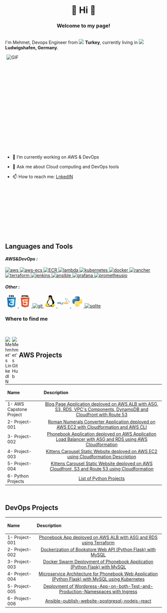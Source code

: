 <h1 align="center"> 👋 Hi 👋</h1>
<h3 align="center">Welcome to my page! </h3>
<p></br> I'm Mehmet, Devops Engineer from <img src="https://w7.pngwing.com/pngs/1019/92/png-transparent-flag-of-turkey-flag-of-sweden-graphy-turkey-flag-miscellaneous-flag-sphere.png" width="15"/> <b>Turkey</b>, currently living in <img src="https://www.freeiconspng.com/thumbs/germany-flag/yellow-union-chemicar-deutschland-gmbh-deutsch-flag-image-png-photo-20.png" width="15"/> <b>Ludwigshafen, Germany</b>. </p>
<img align="right" alt="GIF" src="https://github.com/abhisheknaiidu/abhisheknaiidu/blob/master/code.gif?raw=true" width="500" height="320" />


- 🌱 I’m currently working on AWS & DevOps

- 💬 Ask me about Cloud computing and DevOps tools

- 📫 How to reach me: [LnkedIN](https://www.linkedin.com/in/mehmet-emin-unsal-ab2247236/)


<br><br><br><br><br><br><br><br><br>
<h2>Languages and Tools</h2>
<h4><i>AWS&DevOps :</i></h4>
<p align="left">
<a href="https://aws.amazon.com/" target="_blank"> <img src="https://www.vectorlogo.zone/logos/amazon_aws/amazon_aws-icon.svg" alt="aws" width="40" height="40"/> </a>
 <a href="https://aws.amazon.com/de/ecs/" target="_blank"> <img src="https://www.vectorlogo.zone/logos/amazon_ecs/amazon_ecs-icon.svg" alt="aws-ecs" width="40" height="40"/> </a>
 <a href="https://aws.amazon.com/de/ecr/" target="_blank"> <img src="https://www.vectorlogo.zone/logos/amazon_elasticcontainer/amazon_elasticcontainer-icon.svg" alt="ECR" width="40" height="40"/> </a>
<a href="https://aws.amazon.com/lambda/" target="_blank"> <img src="https://www.vectorlogo.zone/logos/amazon_awslambda/amazon_awslambda-icon.svg" alt="lambda" width="40" height="40"/> </a>
<a href="https://kubernetes.io/" target="_blank"> <img src="https://www.vectorlogo.zone/logos/kubernetes/kubernetes-icon.svg" alt="kubernetes" width="40" height="40"/> </a>
<a href="https://www.docker.com/" target="_blank"> <img src="https://www.vectorlogo.zone/logos/docker/docker-icon.svg" alt="docker" width="40" height="40"/> </a>
 <a href="https://rancher.com/" target="_blank"> <img src="https://www.vectorlogo.zone/logos/rancher/rancher-ar21.svg" alt="rancher" width="40" height="40"/> </a>
<a href="https://www.terraform.io/" target="_blank"> <img src="https://www.vectorlogo.zone/logos/terraformio/terraformio-icon.svg" alt="terraform" width="40" height="40"/> </a>
<a href="https://www.jenkins.io/" target="_blank"> <img src="https://www.vectorlogo.zone/logos/jenkins/jenkins-icon.svg" alt="jenkins" width="40" height="40"/> </a> 
<a href="https://www.ansible.com/" target="_blank"> <img src="https://www.vectorlogo.zone/logos/ansible/ansible-icon.svg" alt="ansible" width="40" height="40"/> </a> 
<a href="https://grafana.com/" target="_blank"> <img src="https://www.vectorlogo.zone/logos/grafana/grafana-icon.svg" alt="grafana" width="40" height="40"/> </a> 
<a href="https://prometheus.io/" target="_blank"> <img src="https://www.vectorlogo.zone/logos/prometheusio/prometheusio-icon.svg" alt="prometheusio" width="40" height="40"/> </a>  
</p>
<h4><i>Other :</i></h4>
<p> 
<a href="https://www.w3schools.com/css/" target="_blank"> <img src="https://raw.githubusercontent.com/devicons/devicon/master/icons/css3/css3-original-wordmark.svg" alt="css3" width="40" height="40"/> </a> 
<a href="https://www.w3schools.com/html/" target="_blank"> <img src="https://raw.githubusercontent.com/devicons/devicon/master/icons/html5/html5-original-wordmark.svg" alt="html5" width="40" height="40"/> </a> 
<a href="https://git-scm.com/" target="_blank"> <img src="https://www.vectorlogo.zone/logos/git-scm/git-scm-icon.svg" alt="git" width="40" height="40"/> </a> 
<a href="https://www.linux.org/" target="_blank"> <img src="https://raw.githubusercontent.com/devicons/devicon/master/icons/linux/linux-original.svg" alt="linux" width="40" height="40"/> </a> 
<a href="https://www.mysql.com/" target="_blank"> <img src="https://raw.githubusercontent.com/devicons/devicon/master/icons/mysql/mysql-original-wordmark.svg" alt="mysql" width="40" height="40"/> </a> 
<a href="https://www.python.org" target="_blank"> <img src="https://raw.githubusercontent.com/devicons/devicon/master/icons/python/python-original.svg" alt="python" width="40" height="40"/> </a> 
<a href="https://www.sqlite.org/" target="_blank"> <img src="https://www.vectorlogo.zone/logos/sqlite/sqlite-icon.svg" alt="sqlite" width="40" height="40"/> </a></p>
<h3>Where to find me</h3>
<br>
<p><a href="https://www.linkedin.com/in/mehmet-emin-unsal-ab2247236/"><img align="left" alt="Mehmet's LinkedIN" width="22px" src="https://raw.githubusercontent.com/peterthehan/peterthehan/master/assets/linkedin.svg" />
<a href="https://github.com/EminUnsal"><img align="left" alt="Mehmet's GitHub" width="22px" src="https://upload.wikimedia.org/wikipedia/commons/9/91/Octicons-mark-github.svg" />
</a></p>
 
 <br>
<h2>AWS Projects</h2>

|<p align="left">Name</p> |<p align="left">Description</p>  |
|----------|:-------------:|
|1- AWS Capstone Project|[Blog Page Application deployed on AWS ALB with ASG, S3, RDS, VPC's Components, DynamoDB and Cloudfront with Route 53](https://github.com/EminUnsal/My-AWS-Capstone-Project)|
|2- Project-001|[Roman Numerals Converter Application deployed on AWS EC2 with Cloudformation and AWS CLI](https://github.com/EminUnsal/MyProjects/tree/main/aws/Project-001-Roman-Numerals-Converter)|
|3- Project-002|[Phonebook Application deployed on AWS Application Load Balancer with ASG and RDS using AWS Cloudformation](https://github.com/EminUnsal/MyProjects/tree/main/aws/Project-002-Phonebook-Application)|
|4- Project-003|[Kittens Carousel Static Website deployed on AWS EC2 using Cloudformation Description](https://github.com/EminUnsal/MyProjects/tree/main/aws/Project-003-kittens-carousel-static-website-ec2)|
|5- Project-004|[Kittens Carousel Static Website deployed on AWS Cloudfront, S3 and Route 53 using Cloudformation](https://github.com/EminUnsal/MyProjects/tree/main/aws/Project-004-kittens-carousel-static-web-s3-cf)|
|6- Python Projects|[List of Python Projects](https://github.com/EminUnsal/MyProjects/tree/main/python-flask)|
 <br>
<h2>DevOps Projects</h2>

|<p align="left">Name</p> |<p align="left">Description</p>  |
|----------|:-------------:|
|1- Project-001|[Phonebook App deployed on AWS ALB with ASG and RDS using Terraform](https://github.com/EminUnsal/MyProjects/tree/main/DevOps/Project-202-Terraform-Phonebook-Application-deployed-on-AWS)|
|2- Project-002|[Dockerization of Bookstore Web API (Python Flask) with MySQL](https://github.com/EminUnsal/MyProjects/tree/main/DevOps/Project-203-Dockerization-Bookstore-Api-on-Python-Flask-Mysql/Task)|
|3- Project-003|[Docker Swarm Deployment of Phonebook Application (Python Flask) with MySQL](https://github.com/EminUnsal/MyProjects/tree/main/DevOps/Project-204-docker-swarm-deployment-of-phonebook-app-on-python-flask-mysql-Terraform)|
|4- Project-004|[Microservice Architecture for Phonebook Web Application (Python Flask) with MySQL using Kubernetes](https://github.com/EminUnsal/MyProjects/tree/main/DevOps/Project-206-Kubernetes-Microservice-Phonebook)|
|5- Project-005|[Deployment of Wordpress-App-on-both-Test-and-Production-Namespaces with Ingress](https://github.com/EminUnsal/MyProjects/tree/main/DevOps/Project-101-Deployment%20of%20Wordpress-App-on-both-Test-and-Production-Namespaces)|
|6- Project-006|[Ansible-publish-website-postgresql-nodejs-react](https://github.com/EminUnsal/MyProjects/tree/main/DevOps/Project-207-Ansible-publish-website-postgresql-nodejs-react)|

